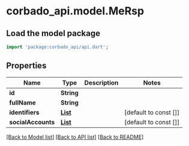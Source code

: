 # corbado_api.model.MeRsp

## Load the model package
```dart
import 'package:corbado_api/api.dart';
```

## Properties
Name | Type | Description | Notes
------------ | ------------- | ------------- | -------------
**id** | **String** |  | 
**fullName** | **String** |  | 
**identifiers** | [**List<Identifier>**](Identifier.md) |  | [default to const []]
**socialAccounts** | [**List<SocialAccount>**](SocialAccount.md) |  | [default to const []]

[[Back to Model list]](../README.md#documentation-for-models) [[Back to API list]](../README.md#documentation-for-api-endpoints) [[Back to README]](../README.md)



